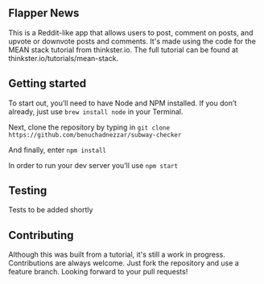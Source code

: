 ## Flapper News
This is a Reddit-like app that allows users to post, comment on posts, and upvote or downvote posts and comments. It's made using the code for the MEAN stack tutorial from thinkster.io. The full tutorial can be found at thinkster.io/tutorials/mean-stack.

## Getting started
To start out, you’ll need to have Node and NPM installed. If you don’t already, just use 
  `brew install node`
in your Terminal.

Next, clone the repository by typing in 
  `git clone https://github.com/benuchadnezzar/subway-checker`

And finally, enter 
  `npm install`

In order to run your dev server you’ll use
  `npm start`
  
## Testing
Tests to be added shortly

## Contributing
Although this was built from a tutorial, it's still a work in progress. Contributions are always welcome. Just fork the repository and use a feature branch. Looking forward to your pull requests!
